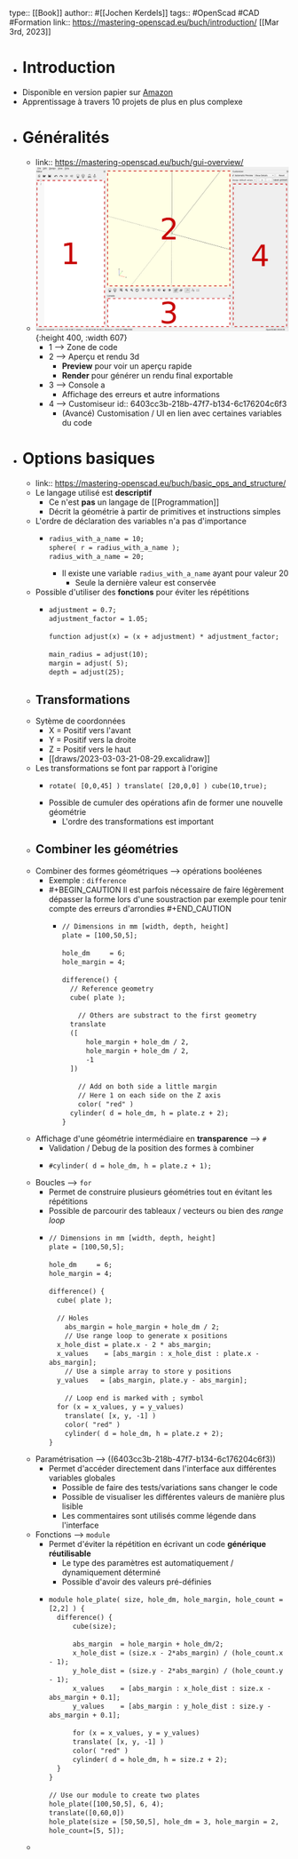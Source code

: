 type:: [[Book]]
author:: #[[Jochen Kerdels]]
tags:: #OpenScad #CAD #Formation 
link:: https://mastering-openscad.eu/buch/introduction/
[[Mar 3rd, 2023]]

- # Introduction
- Disponible en version papier sur [Amazon](https://www.amazon.com/dp/3753458589)
- Apprentissage à travers 10 projets de plus en plus complexe
- # Généralités
	- link:: https://mastering-openscad.eu/buch/gui-overview/
	- ![overviewOpenscad.png](../assets/overviewOpenscad_1677872956181_0.png){:height 400, :width 607}
		- 1 --> Zone de code
		- 2 --> Aperçu et rendu 3d
			- **Preview** pour voir un aperçu rapide
			- **Render** pour générer un rendu final exportable
		- 3 --> Console a
			- Affichage des erreurs et autre informations
		- 4 --> Customiseur
		  id:: 6403cc3b-218b-47f7-b134-6c176204c6f3
			- (Avancé) Customisation / UI en lien avec certaines variables du code
- # Options basiques
	- link:: https://mastering-openscad.eu/buch/basic_ops_and_structure/
	- Le langage utilisé est **descriptif**
		- Ce n'est **pas** un langage de [[Programmation]]
		- Décrit la géométrie à partir de primitives et instructions simples
	- L'ordre de déclaration des variables n'a pas d'importance
		- ```openscad
		  radius_with_a_name = 10;
		  sphere( r = radius_with_a_name );
		  radius_with_a_name = 20;
		  ```
			- Il existe une variable `radius_with_a_name` ayant pour valeur 20
				- Seule la dernière valeur est conservée
	- Possible d'utiliser des **fonctions** pour éviter les répétitions
		- ```openscad
		  adjustment = 0.7;
		  adjustment_factor = 1.05;
		  
		  function adjust(x) = (x + adjustment) * adjustment_factor;
		  
		  main_radius = adjust(10);
		  margin = adjust( 5);
		  depth = adjust(25);
		  ```
	- ## Transformations
	- Sytème de coordonnées
		- X = Positif vers l'avant
		- Y = Positif vers la droite
		- Z = Positif vers le haut
		- [[draws/2023-03-03-21-08-29.excalidraw]]
	- Les transformations se font par rapport à l'origine
		- ```openscad
		  rotate( [0,0,45] ) translate( [20,0,0] ) cube(10,true);
		  ```
		- Possible de cumuler des opérations afin de former une nouvelle géométrie
			- L'ordre des transformations est important
	- ## Combiner les géométries
	- Combiner des formes géométriques --> opérations booléenes
		- Exemple : `difference`
		- #+BEGIN_CAUTION
		  Il est parfois nécessaire de faire légèrement dépasser la forme lors d'une soustraction par exemple pour tenir compte des erreurs d'arrondies
		  #+END_CAUTION
			- ```openscad
			  // Dimensions in mm [width, depth, height]
			  plate = [100,50,5];
			  
			  hole_dm     = 6;
			  hole_margin = 4;
			  
			  difference() {
			  	// Reference geometry
			  	cube( plate );
			      
			      // Others are substract to the first geometry
			  	translate
			  	([
			  		hole_margin + hole_dm / 2,
			  		hole_margin + hole_dm / 2,
			  		-1
			  	])
			  	
			      // Add on both side a little margin 
			      // Here 1 on each side on the Z axis
			      color( "red" )
			  	cylinder( d = hole_dm, h = plate.z + 2);
			  }
			  ```
	- Affichage d'une géométrie intermédiaire en **transparence** --> `#`
		- Validation / Debug de la position des formes à combiner
		- ```openscad
		  #cylinder( d = hole_dm, h = plate.z + 1);
		  ```
	- Boucles --> `for`
		- Permet de construire plusieurs géométries tout en évitant les répétitions
		- Possible de parcourir des tableaux / vecteurs ou bien des *range loop*
		- ```openscad
		  // Dimensions in mm [width, depth, height]
		  plate = [100,50,5];
		  
		  hole_dm     = 6;
		  hole_margin = 4;
		  
		  difference() {
		  	cube( plate );
		  
		  	// Holes
		      abs_margin = hole_margin + hole_dm / 2;
		      // Use range loop to generate x positions
		  	x_hole_dist = plate.x - 2 * abs_margin;
		  	x_values    = [abs_margin : x_hole_dist : plate.x - abs_margin];
		      // Use a simple array to store y positions
		  	y_values   = [abs_margin, plate.y - abs_margin];
		  	
		      // Loop end is marked with ; symbol
		  	for (x = x_values, y = y_values)
		      translate( [x, y, -1] )
		      color( "red" )
		      cylinder( d = hole_dm, h = plate.z + 2);
		  }
		  ```
	- Paramétrisation --> ((6403cc3b-218b-47f7-b134-6c176204c6f3))
		- Permet d'accéder directement dans l'interface aux différentes variables globales
			- Possible de faire des tests/variations sans changer le code
			- Possible de visualiser les différentes valeurs de manière plus lisible
			- Les commentaires sont utilisés comme légende dans l'interface
	- Fonctions --> `module`
		- Permet d'éviter la répétition en écrivant un code **générique réutilisable**
			- Le type des paramètres est automatiquement / dynamiquement déterminé
			- Possible d'avoir des valeurs pré-définies
		- ```openscad
		  module hole_plate( size, hole_dm, hole_margin, hole_count = [2,2] ) {
		  	difference() {
		  		cube(size);
		  
		  		abs_margin  = hole_margin + hole_dm/2;
		  		x_hole_dist = (size.x - 2*abs_margin) / (hole_count.x - 1);
		  		y_hole_dist = (size.y - 2*abs_margin) / (hole_count.y - 1);
		  		x_values    = [abs_margin : x_hole_dist : size.x - abs_margin + 0.1];
		  		y_values    = [abs_margin : y_hole_dist : size.y - abs_margin + 0.1];
		  
		  		for (x = x_values, y = y_values)
		  	    translate( [x, y, -1] )
		  	    color( "red" )
		  	    cylinder( d = hole_dm, h = size.z + 2);
		  	}
		  }
		  
		  // Use our module to create two plates
		  hole_plate([100,50,5], 6, 4);
		  translate([0,60,0])
		  hole_plate(size = [50,50,5], hole_dm = 3, hole_margin = 2, hole_count=[5, 5]);
		  ```
	-